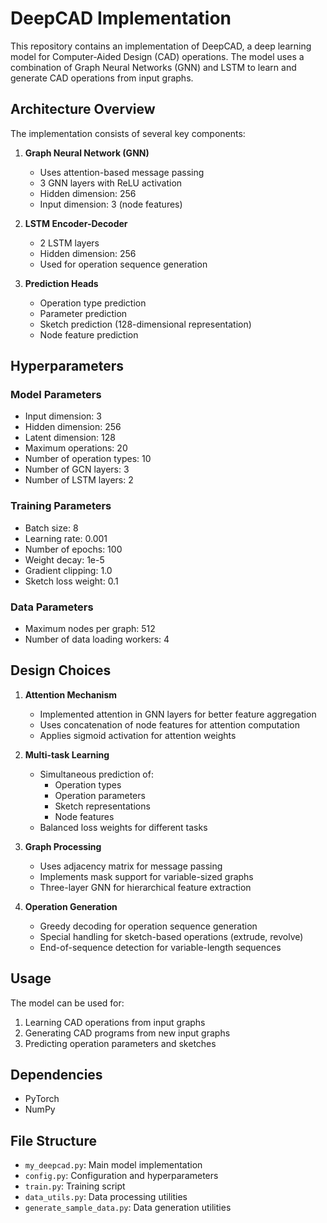 # DeepCAD Implementation

This repository contains an implementation of DeepCAD, a deep learning model for Computer-Aided Design (CAD) operations. The model uses a combination of Graph Neural Networks (GNN) and LSTM to learn and generate CAD operations from input graphs.

## Architecture Overview

The implementation consists of several key components:

1. **Graph Neural Network (GNN)**
   - Uses attention-based message passing
   - 3 GNN layers with ReLU activation
   - Hidden dimension: 256
   - Input dimension: 3 (node features)

2. **LSTM Encoder-Decoder**
   - 2 LSTM layers
   - Hidden dimension: 256
   - Used for operation sequence generation

3. **Prediction Heads**
   - Operation type prediction
   - Parameter prediction
   - Sketch prediction (128-dimensional representation)
   - Node feature prediction

## Hyperparameters

### Model Parameters
- Input dimension: 3
- Hidden dimension: 256
- Latent dimension: 128
- Maximum operations: 20
- Number of operation types: 10
- Number of GCN layers: 3
- Number of LSTM layers: 2

### Training Parameters
- Batch size: 8
- Learning rate: 0.001
- Number of epochs: 100
- Weight decay: 1e-5
- Gradient clipping: 1.0
- Sketch loss weight: 0.1

### Data Parameters
- Maximum nodes per graph: 512
- Number of data loading workers: 4

## Design Choices

1. **Attention Mechanism**
   - Implemented attention in GNN layers for better feature aggregation
   - Uses concatenation of node features for attention computation
   - Applies sigmoid activation for attention weights

2. **Multi-task Learning**
   - Simultaneous prediction of:
     - Operation types
     - Operation parameters
     - Sketch representations
     - Node features
   - Balanced loss weights for different tasks

3. **Graph Processing**
   - Uses adjacency matrix for message passing
   - Implements mask support for variable-sized graphs
   - Three-layer GNN for hierarchical feature extraction

4. **Operation Generation**
   - Greedy decoding for operation sequence generation
   - Special handling for sketch-based operations (extrude, revolve)
   - End-of-sequence detection for variable-length sequences

## Usage

The model can be used for:
1. Learning CAD operations from input graphs
2. Generating CAD programs from new input graphs
3. Predicting operation parameters and sketches

## Dependencies
- PyTorch
- NumPy

## File Structure
- `my_deepcad.py`: Main model implementation
- `config.py`: Configuration and hyperparameters
- `train.py`: Training script
- `data_utils.py`: Data processing utilities
- `generate_sample_data.py`: Data generation utilities 